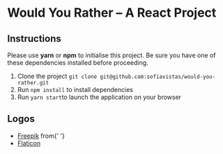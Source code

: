 # Would You Rather – A React Project


## Instructions
Please use **yarn** or **npm** to initialise this project.  Be sure you have one of these dependencies installed before proceeding.

1. Clone the project `git clone git@github.com:sofiavistas/would-you-rather.git`
2. Run `npm install` to install dependencies
3. Run `yarn start`to launch the application on your browser

## Logos
* <a href='https://www.flaticon.com/authors/freepik'>Freepik</a> from{' '}
* <a href='https://www.flaticon.com/'>Flaticon</a>
